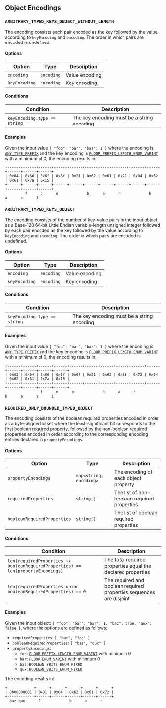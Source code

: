 Object Encodings
----------------

### `ARBITRARY_TYPED_KEYS_OBJECT_WITHOUT_LENGTH`

The encoding consists each pair encoded as the key followed by the value
according to `keyEncoding` and `encoding`. The order in which pairs are encoded
is undefined.

#### Options

| Option            | Type       | Description    |
|-------------------|------------|----------------|
| `encoding`        | `encoding` | Value encoding |
| `keyEncoding`     | `encoding` | Key encoding   |

#### Conditions

| Condition                      | Description                                 |
|--------------------------------|---------------------------------------------|
| `keyEncoding.type == string`   | The key encoding must be a string encoding  |

#### Examples

Given the input value `{ "foo": "bar", "baz": 1 }` where the encoding is
[`ANY_TYPE_PREFIX`](./any.markdown#any_type_prefix) and the key encoding is
[`FLOOR_PREFIX_LENGTH_ENUM_VARINT`](./string.markdown#floor_prefix_length_enum_varint)
with a minimum of 0, the encoding results in:

```
+------+------+------+------+------+------+------+------+------+------+------+------+------+
| 0x04 | 0x66 | 0x6f | 0x6f | 0x21 | 0x62 | 0x61 | 0x72 | 0x04 | 0x62 | 0x61 | 0x7a | 0x15 |
+------+------+------+------+------+------+------+------+------+------+------+------+------+
         f      o      o             b      a      r             b      a      z      1
```

### `ARBITRARY_TYPED_KEYS_OBJECT`

The encoding consists of the number of key-value pairs in the input object as a
Base-128 64-bit Little Endian variable-length unsigned integer followed by each
pair encoded as the key followed by the value according to `keyEncoding` and
`encoding`. The order in which pairs are encoded is undefined.

#### Options

| Option            | Type       | Description    |
|-------------------|------------|----------------|
| `encoding`        | `encoding` | Value encoding |
| `keyEncoding`     | `encoding` | Key encoding   |

#### Conditions

| Condition                      | Description                                 |
|--------------------------------|---------------------------------------------|
| `keyEncoding.type == string`   | The key encoding must be a string encoding  |

#### Examples

Given the input value `{ "foo": "bar", "baz": 1 }` where the encoding is
[`ANY_TYPE_PREFIX`](./any.markdown#any_type_prefix) and the key encoding is
[`FLOOR_PREFIX_LENGTH_ENUM_VARINT`](./string.markdown#floor_prefix_length_enum_varint)
with a minimum of 0, the encoding results in:

```
+------+------+------+------+------+------+------+------+------+------+------+------+------+------+
| 0x02 | 0x04 | 0x66 | 0x6f | 0x6f | 0x21 | 0x62 | 0x61 | 0x72 | 0x04 | 0x62 | 0x61 | 0x7a | 0x15 |
+------+------+------+------+------+------+------+------+------+------+------+------+------+------+
                f      o      o             b      a      r             b      a      z      1
```

### `REQUIRED_ONLY_BOUNDED_TYPED_OBJECT`

The encoding consists of the boolean required properties encoded in order as a
byte-aligned bitset where the least-significant bit corresponds to the first
boolean required property, followed by the non-boolean required properties
encoded in order according to the corresponding encoding entries declared in
`propertyEncodings`.

#### Options

| Option                      | Type                    | Description                                 |
|-----------------------------|-------------------------|---------------------------------------------|
| `propertyEncodings`         | `map<string, encoding>` | The encoding of each object property        |
| `requiredProperties`        | `string[]`              | The list of non-boolean required properties |
| `booleanRequiredProperties` | `string[]`              | The list of boolean required properties     |

#### Conditions

| Condition                                                                        | Description                                                         |
|----------------------------------------------------------------------------------|---------------------------------------------------------------------|
| `len(requiredProperties ++ booleanRequiredProperties) == len(propertyEncodings)` | The total required properties equal the declared properties         |
| `len(requiredProperties union booleanRequiredProperties) == 0`                   | The required and boolean required properties sequences are disjoint |

#### Examples

Given the input object: `{ "foo": "bar", "bar": 1, "baz": true, "qux": false
}`, where the options are defined as follows:

- `requiredProperties`: `[ "bar", "foo" ]`
- `booleanRequiredProperties`: `[ "baz", "qux" ]`
- `propertyEncodings`:
  - `foo`:
    [`FLOOR_PREFIX_LENGTH_ENUM_VARINT`](./string.markdown#floor_prefix_length_enum_varint)
    with minimum 0
  - `bar`: [`FLOOR_ENUM_VARINT`](./integer.markdown#floor_enum_varint) with
    minimum 0
  - `baz`:
    [`BOOLEAN_8BITS_ENUM_FIXED`](./boolean.markdown#boolean_8bits_enum_fixed)
  - `qux`:
    [`BOOLEAN_8BITS_ENUM_FIXED`](./boolean.markdown#boolean_8bits_enum_fixed)

The encoding results in:

```
+------------+------+------+------+------+------+
| 0b00000001 | 0x01 | 0x04 | 0x62 | 0x61 | 0x72 |
+------------+------+------+------+------+------+
  baz qux      1             b      a      r
```
